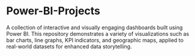 # Power-BI-Projects
A collection of interactive and visually engaging dashboards built using Power BI. This repository demonstrates a variety of visualizations such as bar charts, line graphs, KPI indicators, and geographic maps, applied to real-world datasets for enhanced data storytelling.
